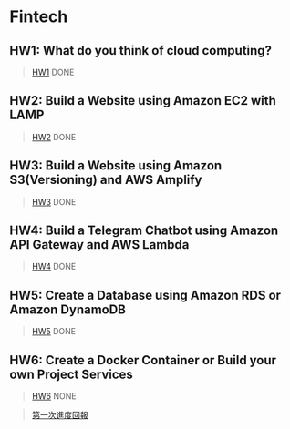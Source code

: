# Fintech

HW1: What do you think of cloud computing?
---
>[HW1](https://github.com/zong-1220/Fintech/blob/main/1%E8%99%9F/HW1.md)
>DONE

HW2: Build a Website using Amazon EC2 with LAMP
---
>[HW2](https://www.youtube.com/watch?v=IbbKjBTj3pQ)
>DONE

HW3: Build a Website using Amazon S3(Versioning) and AWS Amplify
---
>[HW3](https://www.youtube.com/watch?v=QyvI2S8wrks)
>DONE

HW4: Build a Telegram Chatbot using Amazon API Gateway and AWS Lambda
---
>[HW4](https://www.youtube.com/watch?v=T3qPVJEkV50)
>DONE

HW5: Create a Database using Amazon RDS or Amazon DynamoDB
---
>[HW5](https://youtu.be/8c6naNgF-oA)
>DONE

HW6: Create a Docker Container or Build your own Project Services
---
>[HW6]()
>NONE

>[第一次進度回報](https://www.youtube.com/watch?v=yPCs7PukXaQ)
